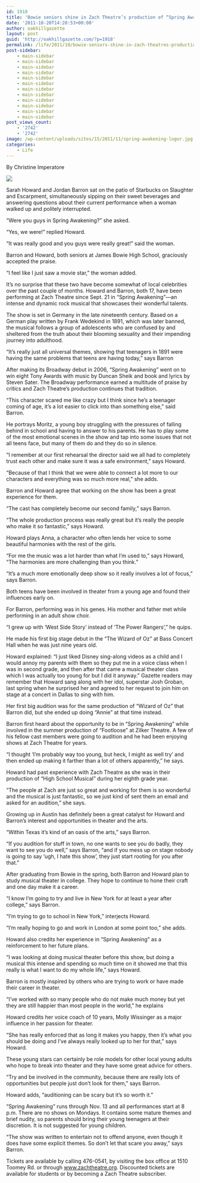 ```yaml
---
id: 1918
title: 'Bowie seniors shine in Zach Theatre’s production of “Spring Awakening”'
date: '2011-10-20T14:20:53+00:00'
author: oakhillgazette
layout: post
guid: 'http://oakhillgazette.com/?p=1918'
permalink: /life/2011/10/bowie-seniors-shine-in-zach-theatres-production-of-spring-awakening/
post-sidebar:
    - main-sidebar
    - main-sidebar
    - main-sidebar
    - main-sidebar
    - main-sidebar
    - main-sidebar
    - main-sidebar
    - main-sidebar
    - main-sidebar
    - main-sidebar
    - main-sidebar
    - main-sidebar
post_views_count:
    - '2742'
    - '2742'
image: /wp-content/uploads/sites/15/2011/11/spring-awakening-logor.jpg
categories:
    - Life
---
```


By Christine Imperatore

[![](https://oakhillgazette.net/wp-content/uploads/sites/15/2011/11/christineimperatoreHS.jpg)](https://oakhillgazette.net/wp-content/uploads/sites/15/2011/11/christineimperatoreHS.jpg)

Sarah Howard and Jordan Barron sat on the patio of Starbucks on Slaughter and Escarpment, simultaneously sipping on their sweet beverages and answering questions about their current performance when a woman walked up and politely interrupted.

“Were you guys in Spring Awakening?” she asked.

“Yes, we were!” replied Howard.

“It was really good and you guys were really great!” said the woman.

Barron and Howard, both seniors at James Bowie High School, graciously accepted the praise.

“I feel like I just saw a movie star,” the woman added.

It’s no surprise that these two have become somewhat of local celebrities over the past couple of months. Howard and Barron, both 17, have been performing at Zach Theatre since Sept. 21 in “Spring Awakening”—an intense and dynamic rock musical that showcases their wonderful talents.

The show is set in Germany in the late nineteenth century. Based on a German play written by Frank Wedekind in 1891, which was later banned, the musical follows a group of adolescents who are confused by and sheltered from the truth about their blooming sexuality and their impending journey into adulthood.

“It’s really just all universal themes, showing that teenagers in 1891 were having the same problems that teens are having today,” says Barron

After making its Broadway debut in 2006, “Spring Awakening” went on to win eight Tony Awards with music by Duncan Sheik and book and lyrics by Steven Sater. The Broadway performance earned a multitude of praise by critics and Zach Theatre’s production continues that tradition.

“This character scared me like crazy but I think since he’s a teenager coming of age, it’s a lot easier to click into than something else,” said Barron.

He portrays Moritz, a young boy struggling with the pressures of falling behind in school and having to answer to his parents. He has to play some of the most emotional scenes in the show and tap into some issues that not all teens face, but many of them do and they do so in silence.

“I remember at our first rehearsal the director said we all had to completely trust each other and make sure it was a safe environment,” says Howard.

“Because of that I think that we were able to connect a lot more to our characters and everything was so much more real,” she adds.

Barron and Howard agree that working on the show has been a great experience for them.

“The cast has completely become our second family,” says Barron.

“The whole production process was really great but it’s really the people who make it so fantastic,” says Howard.

Howard plays Anna, a character who often lends her voice to some beautiful harmonies with the rest of the girls.

“For me the music was a lot harder than what I’m used to,” says Howard, “The harmonies are more challenging than you think.”

“It’s a much more emotionally deep show so it really involves a lot of focus,” says Barron.

Both teens have been involved in theater from a young age and found their influences early on.

For Barron, performing was in his genes. His mother and father met while performing in an adult show choir.

“I grew up with ‘West Side Story’ instead of ‘The Power Rangers’,” he quips.

He made his first big stage debut in the “The Wizard of Oz” at Bass Concert Hall when he was just nine years old.

Howard explained: “I just liked Disney sing-along videos as a child and I would annoy my parents with them so they put me in a voice class when I was in second grade, and then after that came a musical theater class which I was actually too young for but I did it anyway.” Gazette readers may remember that Howard sang along with her idol, superstar Josh Groban, last spring when he surprised her and agreed to her request to join him on stage at a concert in Dallas to sing with him.

Her first big audition was for the same production of “Wizard of Oz” that Barron did, but she ended up doing “Annie” at that time instead.

Barron first heard about the opportunity to be in “Spring Awakening” while involved in the summer production of “Footloose” at Zilker Theatre. A few of his fellow cast members were going to audition and he had been enjoying shows at Zach Theatre for years.

“I thought ‘I’m probably way too young, but heck, I might as well try’ and then ended up making it farther than a lot of others apparently,” he says.

Howard had past experience with Zach Theatre as she was in their production of “High School Musical” during her eighth grade year.

“The people at Zach are just so great and working for them is so wonderful and the musical is just fantastic, so we just kind of sent them an email and asked for an audition,” she says.

Growing up in Austin has definitely been a great catalyst for Howard and Barron’s interest and opportunities in theater and the arts.

“Within Texas it’s kind of an oasis of the arts,” says Barron.

“If you audition for stuff in town, no one wants to see you do badly, they want to see you do well,” says Barron, “and if you mess up on stage nobody is going to say ‘ugh, I hate this show’, they just start rooting for you after that.”

After graduating from Bowie in the spring, both Barron and Howard plan to study musical theater in college. They hope to continue to hone their craft and one day make it a career.

“I know I’m going to try and live in New York for at least a year after college,” says Barron.

“I’m trying to go to school in New York,” interjects Howard.

“I’m really hoping to go and work in London at some point too,” she adds.

Howard also credits her experience in “Spring Awakening” as a reinforcement to her future plans.

“I was looking at doing musical theater before this show, but doing a musical this intense and spending so much time on it showed me that this really is what I want to do my whole life,” says Howard.

Barron is mostly inspired by others who are trying to work or have made their career in theater.

“I’ve worked with so many people who do not make much money but yet they are still happier than most people in the world,” he explains

Howard credits her voice coach of 10 years, Molly Wissinger as a major influence in her passion for theater.

“She has really enforced that as long it makes you happy, then it’s what you should be doing and I’ve always really looked up to her for that,” says Howard.

These young stars can certainly be role models for other local young adults who hope to break into theater and they have some great advice for others.

“Try and be involved in the community, because there are really lots of opportunities but people just don’t look for them,” says Barron.

Howard adds, “auditioning can be scary but it’s so worth it.”

“Spring Awakening” runs through Nov. 13 and all performances start at 8 p.m. There are no shows on Mondays. It contains some mature themes and brief nudity, so parents should bring their young teenagers at their discretion. It is not suggested for young children.

“The show was written to entertain not to offend anyone, even though it does have some explicit themes. So don’t let that scare you away,” says Barron.

Tickets are available by calling 476-0541, by visiting the box office at 1510 Toomey Rd. or through www.zachtheatre.org. Discounted tickets are available for students or by becoming a Zach Theatre subscriber.